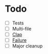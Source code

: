 # Todo

- [ ] Tests
- [ ] Multi-file
- [ ] [Clap](https://github.com/clap-rs/clap)
- [ ] [Failure](https://github.com/rust-lang-nursery/failure)
- [ ] Major cleanup
